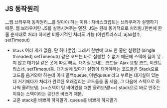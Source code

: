 ## JS 동작원리

__웹 브라우저 동작원리__를 알아야 하는 이유 : 자바스크립트는 브라우저가 실행하기 때문. 
웹 브라우저란 JS를 실행시켜주는 엔진.
JS는 원래 동기적으로 처리됨.(한번에 한 줄 순서대로 처리)
하지만 비동기적인 처리도 가능 (이벤트리스너, ajax함수, setTimeout)

- `Stack`
  여러 개가 없음. 단 하나뿐임, 그래서 한번에 코드 한 줄만 실행함 (single threaded)
  setTimeout() 같은 코드는 바로 실행할 수 없기 때문에 스택에 집어 넣지 않고
  대기실 같은 곳에 따로 빼둠.
  대기실 보내는 코드들: Ajax 요청 코드, 이벤트리스너, setTimeout등.
  대기실에 있다가 실행이 되어야하는 코드들은 Stack으로 코드를 옴겨와야 하는데
  이때 콜백queue, 이벤queue 라고 부르는 대기실이 있는데 거기에다가 처리가 완료된 오래걸리는 코드들을 줄 세움, 그 다음에 스택으로 하나씩 올려보냄. (==스택이 텅 비어있을 때만 올려보냄!==)
  stack으로 바로 안주는 이유는 스택이라는 공간은 바쁘기 때문.
- 교훈
  stack을 바쁘게 하지말기.
  queue를 바쁘게 하지말기

